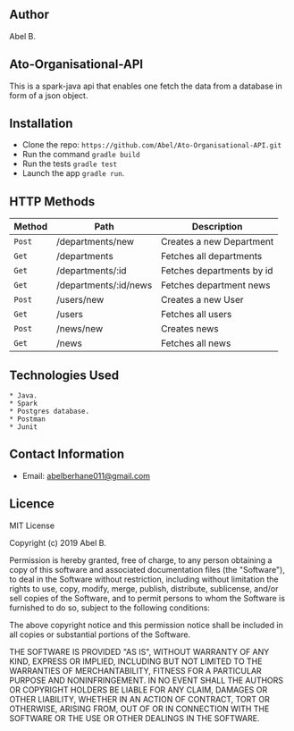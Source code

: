 ## Author 
Abel B.
## Ato-Organisational-API
This is a spark-java api that enables one fetch the data from a database in form of a json object.

## Installation

* Clone the repo: `https://github.com/Abel/Ato-Organisational-API.git`
* Run the command `gradle build`
* Run the tests `gradle test`
* Launch the app `gradle run`.

## HTTP Methods

| Method | Path                  | Description               |
| ---    | ---                   | ---                       |
| `Post` | /departments/new      | Creates a new Department  |
| `Get`  | /departments          | Fetches all departments   |
| `Get`  | /departments/:id      | Fetches departments by id |
| `Get`  | /departments/:id/news | Fetches department news   |
| `Post` | /users/new            | Creates a new User        |
| `Get`  | /users                | Fetches all users         |
| `Post` | /news/new             | Creates news              |
| `Get`  | /news                 | Fetches all news          |
	
	
## Technologies Used
```
* Java.
* Spark 
* Postgres database.
* Postman
* Junit
```

## Contact Information
* Email: abelberhane011@gmail.com
## Licence

MIT License

Copyright (c) 2019 Abel B.

Permission is hereby granted, free of charge, to any person obtaining a copy of this software and associated documentation files (the "Software"), to deal in the Software without restriction, including without limitation the rights to use, copy, modify, merge, publish, distribute, sublicense, and/or sell copies of the Software, and to permit persons to whom the Software is furnished to do so, subject to the following conditions:

The above copyright notice and this permission notice shall be included in all copies or substantial portions of the Software.

THE SOFTWARE IS PROVIDED "AS IS", WITHOUT WARRANTY OF ANY KIND, EXPRESS OR IMPLIED, INCLUDING BUT NOT LIMITED TO THE WARRANTIES OF MERCHANTABILITY, FITNESS FOR A PARTICULAR PURPOSE AND NONINFRINGEMENT. IN NO EVENT SHALL THE AUTHORS OR COPYRIGHT HOLDERS BE LIABLE FOR ANY CLAIM, DAMAGES OR OTHER LIABILITY, WHETHER IN AN ACTION OF CONTRACT, TORT OR OTHERWISE, ARISING FROM, OUT OF OR IN CONNECTION WITH THE SOFTWARE OR THE USE OR OTHER DEALINGS IN THE SOFTWARE.
